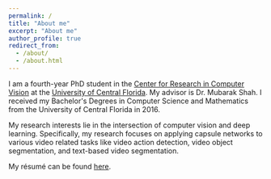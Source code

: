 ```yaml
---
permalink: /
title: "About me"
excerpt: "About me"
author_profile: true
redirect_from: 
  - /about/
  - /about.html
---
```



I am a fourth-year PhD student in the [Center for Research in Computer Vision](https://www.crcv.ucf.edu) at the [University of Central Florida](https://www.ucf.edu). My advisor is Dr. Mubarak Shah. I received my Bachelor's Degrees in Computer Science and Mathematics from the University of Central Florida in 2016. 

My research interests lie in the intersection of computer vision and deep learning. Specifically, my research focuses on applying capsule networks to various video related tasks like video action detection, video object segmentation, and text-based video segmentation. 

My résumé can be found [here](https://github.com/KevinDuarte/KevinDuarte.github.io/raw/master/files/KevinDuarteResume.pdf).